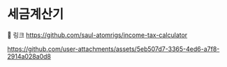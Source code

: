 # 세금계산기

🔗 링크 https://github.com/saul-atomrigs/income-tax-calculator

https://github.com/user-attachments/assets/5eb507d7-3365-4ed6-a7f8-2914a028a0d8
